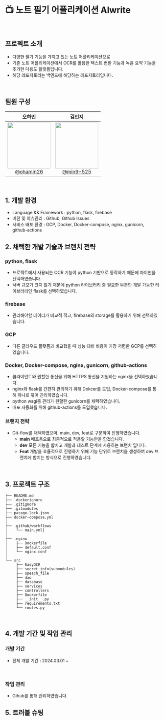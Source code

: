 # 📺 노트 필기 어플리케이션 Alwrite

<br>

## 프로젝트 소개

- 다양한 필기 기능을 가지고 있는 노트 어플리케이션으로
- 기존 노트 어플리케이션에서 OCR를 활용한 텍스트 변환 기능과 녹음 요약 기능을 추가한 다용도 플랫폼입니다.
- 해당 레포지토리는 백엔드에 해당하는 레포지토리입니다.
<br>

## 팀원 구성

<div align="center">

| **오하민** | **김민지** |
| :------: | :------: |
| [<img width="140px" src="https://avatars.githubusercontent.com/u/113972482?v=4" height=150 width=150> <br/> @ohamin26](https://github.com/ohamin26) | [<img width="140px" src="https://avatars.githubusercontent.com/u/102501739?v=4" height=150 width=150> <br/> @min9-525](https://github.com/min9-525) |

</div>

<br>

## 1. 개발 환경

- Language && Framework : python, flask, firebase
- 버전 및 이슈관리 : Github, Github Issues
- 서비스 배포 환경 : GCP, Docker, Docker-compose, nginx, gunicorn, github-actions
  <br>

## 2. 채택한 개발 기술과 브랜치 전략

### python, flask

- 프로젝트에서 사용되는 OCR 기능이 python 기반으로 동작하기 때문에 파이썬을 선택하였습니다.
- 서버 규모가 크지 않기 때문에 python 라이브러리 중 필요한 부분만 개발 가능한 라이브러리인 flask를 선택하였습니다.
  
### firebase

- 관리해야할 데이터가 비교적 적고, firebase의 storage를 활용하기 위해 선택하였습니다.

### GCP

- 다른 클라우드 플랫폼과 비교했을 때 성능 대비 비용이 가장 저렴한 GCP를 선택하였습니다.

### Docker, Docker-compose, nginx, gunicorn, github-actions

- 클라이언트와 원할한 통신을 위해 HTTPS 통신을 지원하는 nginx을 선택하였습니다.
- nginx와 flask를 간편히 관리하기 위해 Dokcer를 도입, Docker-compose를 통해 하나로 묶어 관리하였습니다.
- python wsgi중 관리가 원할한 gunicorn를 채택하였습니다.
- 배포 자동화를 위해 github-actions를 도입했습니다.

### 브랜치 전략

- Git-flow를 채택하였으며, main, dev, feat로 구분하여 진행하였습니다.
  - **main** 배포용으로 최종적으로 적용할 기능만을 합쳤습니다.
  - **dev** 모든 기능을 합치고 개발과 테스트 단계에 사용하는 브랜치 입니다.
  - **Feat** 개발을 효율적으로 진행하기 위해 기능 단위로 브랜치을 생성하여 dev 브랜치에 합치는 방식으로 진행하였습니다.

<br>

## 3. 프로젝트 구조

```
├── README.md
├── .dockerignore
├── .gitignore
├── .gitmodules
├── pacage-lock.json
├── docker-compose.yml
│
├── .github/workflows
│    └── main.yml│
│
├── .nginx
│    ├── Dockerfile
│    ├── default.conf
│    └── nginx.conf
│
└── src
     ├── EasyOCR
     ├── secret_info(submodules)
     ├── speach_file
     ├── dao
     ├── database
     ├── services
     ├── controllers
     ├── Dockerfile
     ├── __init__.py
     ├── requirements.txt
     └── routes.py
```

<br>

## 4. 개발 기간 및 작업 관리

### 개발 기간

- 전체 개발 기간 : 2024.03.01 ~

<br>

### 작업 관리

- Gihub를 통해 관리하였습니다.

## 5. 트러블 슈팅
